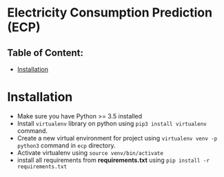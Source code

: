 # Electricity Consumption Prediction (ECP)

## Table of Content:
 * [Installation](#installation)


# Installation

* Make sure you have Python >= 3.5 installed
* Install `virtualenv` library on python using `pip3 install virtualenv` command.
* Create a new virtual environment for project using `virtualenv venv -p python3` command in `ecp` directory.
* Activate virtualenv using `source venv/bin/activate`
* install all requirements from **requirements.txt** using `pip install -r requirements.txt`
